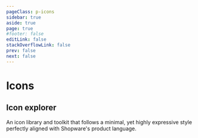```yaml
---
pageClass: p-icons
sidebar: true
aside: true
page: true
#footer: false
editLink: false
stackOverflowLink: false
prev: false
next: false
---
```


<script setup>
import Search from "../components/icons/Search.vue";
</script>

# Icons

## Icon explorer

An icon library and toolkit that follows a minimal, yet highly expressive style perfectly aligned with Shopware's product language.

<Search/>
